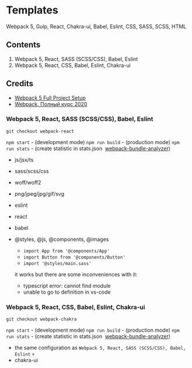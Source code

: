# Templates
Webpack 5, Gulp, React, Chakra-ui, Babel, Eslint, CSS, SASS, SCSS, HTML

## Contents
1. Webpack 5, React, SASS (SCSS/CSS), Babel, Eslint
2. Webpack 5, React, CSS, Babel, Eslint, Chakra-ui

## Credits
- [Webpack 5 Full Project Setup](https://www.youtube.com/watch?v=TOb1c39m64A&t=1780s)
- [Webpack. Полный курс 2020](https://www.youtube.com/watch?v=eSaF8NXeNsA)


### Webpack 5, React, SASS (SCSS/CSS), Babel, Eslint
`git checkout webpack-react`

`npm start` - (development mode)
`npm run build` - (production mode)
`npm run stats` - (create statistic in stats.json&nbsp;&nbsp;[webpack-bundle-analyzer](https://www.npmjs.com/package/webpack-bundle-analyzer))

- js/jsx/ts
- sass/scss/css
- woff/woff2
- png/jpeg/jpg/gif/svg
- eslint
- react
- babel
- @styles, @js, @components, @images
  - `import App from '@components/App'`
  - `import Button from '@components/Button'`
  - `import '@styles/main.sass'`

  it works but there are some inconveniences with it:
    - typescript error: cannot find module
    - unable to go to definition in vs-code


### Webpack 5, React, CSS, Babel, Eslint, Chakra-ui
`git checkout webpack-chakra`

`npm start` - (development mode)
`npm run build` - (production mode)
`npm run stats` - (create statistic in stats.json&nbsp;&nbsp;[webpack-bundle-analyzer](https://www.npmjs.com/package/webpack-bundle-analyzer))

- the same configuration as `Webpack 5, React, SASS (SCSS/CSS), Babel, Eslint`
`+`
- chakra-ui